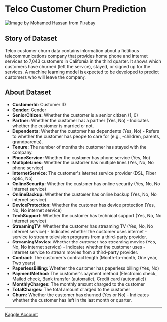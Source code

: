 # Telco Customer Churn Prediction
![Image by <a href="https://pixabay.com/users/mohamed_hassan-5229782/?utm_source=link-attribution&utm_medium=referral&utm_campaign=image&utm_content=5836879">Mohamed Hassan</a> from <a href="https://pixabay.com//?utm_source=link-attribution&utm_medium=referral&utm_campaign=image&utm_content=5836879">Pixabay</a>](https://github.com/sudeatesoglu/Telco_Customer_Churn/assets/106230756/35ff8970-bc30-4903-84e4-1d7a40454d98)

## Story of Dataset
Telco customer churn data contains information about a fictitious telecommunications company that provides home phone and internet services to 7,043 customers in California in the third quarter. It shows which customers have churned (left the service), stayed, or signed up for the services. A machine learning model is expected to be developed to predict customers who will leave the company.

## About Dataset
- **CustomerId:** Customer ID
- **Gender:** Gender
- **SeniorCitizen:** Whether the customer is a senior citizen (1, 0)
- **Partner:** Whether the customer has a partner (Yes, No) - Indicates whether the customer is married or not.
- **Dependents:** Whether the customer has dependents (Yes, No) - Refers to whether the customer has people to care for (e.g., -children, parents, grandparents).
- **Tenure:** The number of months the customer has stayed with the company.
- **PhoneService:** Whether the customer has phone service (Yes, No)
- **MultipleLines:** Whether the customer has multiple lines (Yes, No, No phone service)
- **InternetService:** The customer's internet service provider (DSL, Fiber optic, No)
- **OnlineSecurity:** Whether the customer has online security (Yes, No, No internet service)
- **OnlineBackup:** Whether the customer has online backup (Yes, No, No internet service)
- **DeviceProtection:** Whether the customer has device protection (Yes, No, No internet service)
- **TechSupport:** Whether the customer has technical support (Yes, No, No internet service)
- **StreamingTV:** Whether the customer has streaming TV (Yes, No, No internet service) - Indicates whether the customer uses internet - service to stream television programs from a third-party provider.
- **StreamingMovies:** Whether the customer has streaming movies (Yes, No, No internet service) - Indicates whether the customer uses - internet service to stream movies from a third-party provider.
- **Contract:** The customer's contract length (Month-to-month, One year, Two years)
- **PaperlessBilling:** Whether the customer has paperless billing (Yes, No)
- **PaymentMethod:** The customer's payment method (Electronic check, Mailed check, Bank transfer (automatic), Credit card (automatic))
- **MonthlyCharges:** The monthly amount charged to the customer
- **TotalCharges:** The total amount charged to the customer
- **Churn:** Whether the customer has churned (Yes or No) - Indicates whether the customer has left in the last month or quarter.
---
[Kaggle Account](https://www.kaggle.com/sudeates)
